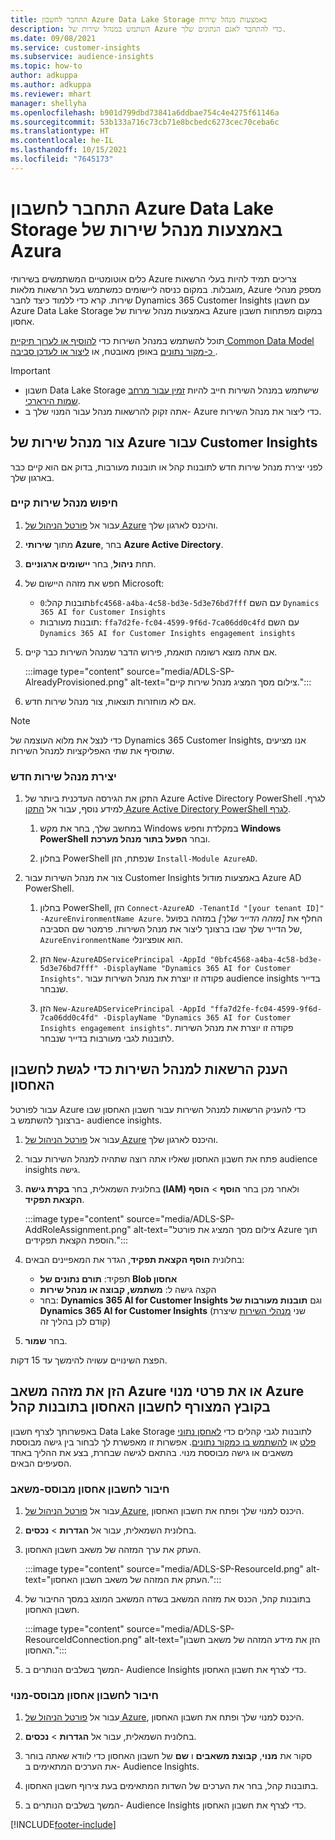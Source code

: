 ```yaml
---
title: התחבר לחשבון Azure Data Lake Storage באמצעות מנהל שירות
description: השתמש במנהל שירות של Azure כדי להתחבר לאגם הנתונים שלך.
ms.date: 09/08/2021
ms.service: customer-insights
ms.subservice: audience-insights
ms.topic: how-to
author: adkuppa
ms.author: adkuppa
ms.reviewer: mhart
manager: shellyha
ms.openlocfilehash: b901d799dbd73841a6ddbae754c4e4275f61146a
ms.sourcegitcommit: 53b133a716c73cb71e8bcbedc6273cec70ceba6c
ms.translationtype: HT
ms.contentlocale: he-IL
ms.lasthandoff: 10/15/2021
ms.locfileid: "7645173"
---
```

# <a name="connect-to-an-azure-data-lake-storage-account-by-using-an-azure-service-principal"></a>התחבר לחשבון Azure Data Lake Storage באמצעות מנהל שירות של Azura

כלים אוטומטיים המשתמשים בשירותי Azure צריכים תמיד להיות בעלי הרשאות מוגבלות. במקום כניסה ליישומים כמשתמש בעל הרשאות מלאות, Azure מספק מנהלי שירות. קרא כדי ללמוד כיצד לחבר Dynamics 365 Customer Insights עם חשבון Azure Data Lake Storage באמצעות מנהל שירות של Azure במקום מפתחות חשבון אחסון. 

תוכל להשתמש במנהל השירות כדי [להוסיף או לערוך תיקיית Common Data Model כ-מקור נתונים](connect-common-data-model.md) באופן מאובטח, או [ליצור או לעדכן סביבה ](create-environment.md).

> [!IMPORTANT]
> - חשבון Data Lake Storage שישתמש במנהל השירות חייב להיות [זמין עבור מרחב שמות הירארכי](/azure/storage/blobs/data-lake-storage-namespace).
> - אתה זקוק להרשאות מנהל עבור המנוי שלך ב- Azure כדי ליצור את מנהל השירות.

## <a name="create-an-azure-service-principal-for-customer-insights"></a>צור מנהל שירות של Azure עבור Customer Insights

לפני יצירת מנהל שירות חדש לתובנות קהל או תובנות מעורבות, בדוק אם הוא קיים כבר בארגון שלך.

### <a name="look-for-an-existing-service-principal"></a>חיפוש מנהל שירות קיים

1. עבור אל [פורטל הניהול של Azure](https://portal.azure.com) והיכנס לארגון שלך.

2. מתוך **שירותי Azure**, בחר **Azure Active Directory**.

3. תחת **ניהול**, בחר **יישומים ארגוניים**.

4. חפש את מזהה היישום של Microsoft:
   - תובנות קהל:`0bfc4568-a4ba-4c58-bd3e-5d3e76bd7fff` עם השם `Dynamics 365 AI for Customer Insights`
   - תובנות מעורבות: `ffa7d2fe-fc04-4599-9f6d-7ca06dd0c4fd` עם השם `Dynamics 365 AI for Customer Insights engagement insights`

5. אם אתה מוצא רשומה תואמת, פירוש הדבר שמנהל השירות כבר קיים. 
   
   :::image type="content" source="media/ADLS-SP-AlreadyProvisioned.png" alt-text="צילום מסך המציג מנהל שירות קיים.":::
   
6. אם לא מוחזרות תוצאות, צור מנהל שירות חדש.

>[!NOTE]
>כדי לנצל את מלוא העוצמה של Dynamics 365 Customer Insights, אנו מציעים שתוסיף את שתי האפליקציות למנהל השירות.

### <a name="create-a-new-service-principal"></a>יצירת מנהל שירות חדש

1. התקן את הגירסה העדכנית ביותר של Azure Active Directory PowerShell לגרף. למידע נוסף, עבור אל [התקן Azure Active Directory PowerShell לגרף](/powershell/azure/active-directory/install-adv2).

   1. במחשב שלך, בחר את מקש Windows במקלדת וחפש **Windows PowerShell‎** ובחר **הפעל בתור מנהל מערכת**.
   
   1. בחלון PowerShell שנפתח, הזן `Install-Module AzureAD`.

2. צור את מנהל השירות עבור Customer Insights באמצעות מודול Azure AD PowerShell.

   1. בחלון PowerShell, הזן `Connect-AzureAD -TenantId "[your tenant ID]" -AzureEnvironmentName Azure`. החלף את *[מזהה הדייר שלך]* במזהה בפועל של הדייר שלך שבו ברצונך ליצור את מנהל השירות. פרמטר שם הסביבה, `AzureEnvironmentName` הוא אופציונלי.
  
   1. הזן `New-AzureADServicePrincipal -AppId "0bfc4568-a4ba-4c58-bd3e-5d3e76bd7fff" -DisplayName "Dynamics 365 AI for Customer Insights"`. פקודה זו יוצרת את מנהל השירות עבור audience insights בדייר שנבחר. 

   1. הזן `New-AzureADServicePrincipal -AppId "ffa7d2fe-fc04-4599-9f6d-7ca06dd0c4fd" -DisplayName "Dynamics 365 AI for Customer Insights engagement insights"`. פקודה זו יוצרת את מנהל השירות לתובנות לגבי מעורבות בדייר שנבחר.

## <a name="grant-permissions-to-the-service-principal-to-access-the-storage-account"></a>הענק הרשאות למנהל השירות כדי לגשת לחשבון האחסון

עבור לפורטל Azure כדי להעניק הרשאות למנהל השירות עבור חשבון האחסון שבו ברצונך להשתמש ב- audience insights.

1. עבור אל [פורטל הניהול של Azure](https://portal.azure.com) והיכנס לארגון שלך.

1. פתח את חשבון האחסון שאליו אתה רוצה שתהיה למנהל השירות עבור audience insights גישה.

1. בחלונית השמאלית, בחר **בקרת גישה (IAM)** ולאחר מכן בחר **הוסף** > **הוסף הקצאת תפקיד**.

   :::image type="content" source="media/ADLS-SP-AddRoleAssignment.png" alt-text="צילום מסך המציג את פורטל Azure תוך הוספת הקצאת תפקידים.":::

1. בחלונית **הוסף הקצאת תפקיד**, הגדר את המאפיינים הבאים:
   - תפקיד: **תורם נתונים של Blob אחסון**
   - הקצה גישה ל: **משתמש, קבוצה או מנהל שירות**
   - בחר: **Dynamics 365 AI for Customer Insights** וגם **תובנות מעורבות של Dynamics 365 AI for Customer Insights** (שני [מנהלי השירות](#create-a-new-service-principal) שיצרת קודם לכן בהליך זה)

1.  בחר **שמור**.

הפצת השינויים עשויה להימשך עד 15 דקות.

## <a name="enter-the-azure-resource-id-or-the-azure-subscription-details-in-the-storage-account-attachment-to-audience-insights"></a>הזן את מזהה משאב Azure או את פרטי מנוי Azure בקובץ המצורף לחשבון האחסון בתובנות קהל

באפשרותך לצרף חשבון Data Lake Storage לתובנות לגבי קהלים כדי [לאחסן נתוני פלט](manage-environments.md) או [להשתמש בו כמקור נתונים](connect-common-data-service-lake.md). אפשרות זו מאפשרת לך לבחור בין גישה מבוססת משאבים או גישה מבוססת מנוי. בהתאם לגישה שבחרת, בצע את ההליך באחד הסעיפים הבאים.

### <a name="resource-based-storage-account-connection"></a>חיבור לחשבון אחסון מבוסס-משאב

1. עבור אל [פורטל הניהול של Azure](https://portal.azure.com), היכנס למנוי שלך ופתח את חשבון האחסון.

1. בחלונית השמאלית, עבור אל **הגדרות** > **נכסים**.

1. העתק את ערך המזהה של משאב חשבון האחסון.

   :::image type="content" source="media/ADLS-SP-ResourceId.png" alt-text="העתק את המזהה של משאב חשבון האחסון.":::

1. בתובנות קהל, הכנס את מזהה המשאב בשדה המשאב המוצג במסך החיבור של חשבון האחסון.

   :::image type="content" source="media/ADLS-SP-ResourceIdConnection.png" alt-text="הזן את מידע המזהה של משאב חשבון האחסון.":::   

1. המשך בשלבים הנותרים ב- Audience Insights כדי לצרף את חשבון האחסון.

### <a name="subscription-based-storage-account-connection"></a>חיבור לחשבון אחסון מבוסס-מנוי

1. עבור אל [פורטל הניהול של Azure](https://portal.azure.com), היכנס למנוי שלך ופתח את חשבון האחסון.

1. בחלונית השמאלית, עבור אל **הגדרות** > **נכסים**.

1. סקור את **מנוי**, **קבוצת משאבים** ו **שם** של חשבון האחסון כדי לוודא שאתה בוחר את הערכים המתאימים ב- Audience Insights.

1. בתובנות קהל, בחר את הערכים של השדות המתאימים בעת צירוף חשבון האחסון.

1. המשך בשלבים הנותרים ב- Audience Insights כדי לצרף את חשבון האחסון.


[!INCLUDE[footer-include](../includes/footer-banner.md)]
